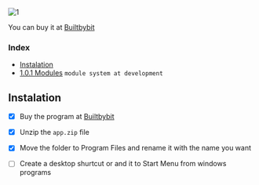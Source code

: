 
![1](https://github.com/user-attachments/assets/291b09da-01b5-4472-b92f-c95b6cc9c97d)

You can buy it at [Builtbybit](https://builtbybit.com/resources/pixels-editor-for-minecraft-items.53563/)

### Index
 - [Instalation](/#Instalation)
 - [1.0.1 Modules](https://github.com/danilppzz/Pixels-Editor/blob/main/MODULE.md) `module system at development`


## Instalation
 - [x] Buy the program at [Builtbybit](https://builtbybit.com/resources/pixels-editor-for-minecraft-items.53563/)

 - [x] Unzip the `app.zip` file

 - [x] Move the folder to Program Files and rename it with the name you want

 - [ ] Create a desktop shurtcut or and it to Start Menu from windows programs
